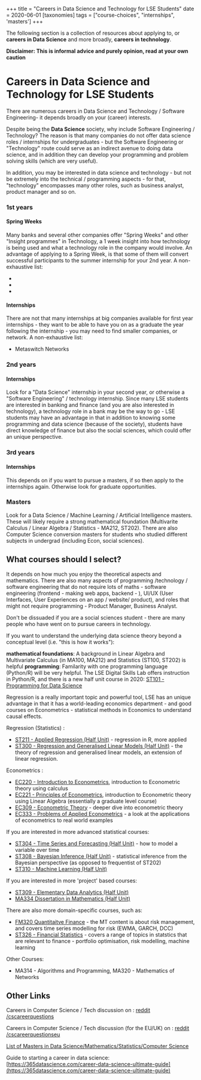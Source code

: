 +++
title = "Careers in Data Science and Technology for LSE Students"
date = 2020-06-01
[taxonomies]
tags = ["course-choices", "internships", 'masters']
+++

The following section is a collection of resources about applying to, or **careers in Data Science** and more broadly, **careers in technology**. 

**Disclaimer: This is informal advice and purely opinion, read at your own caution**

# Careers in Data Science and Technology for LSE Students

There are numerous careers in Data Science and Technology / Software Engineering-  it depends broadly on your (career) interests. 

Despite being the **Data Science** society, why include Software Engineering / Technology?  The reason is that many companies do not offer data science roles / internships for undergraduates - but the Software Engineering or "Technology" route could serve as an indirect avenue to doing data science, and in addition they can develop your programming and problem solving skills (which are very useful).

In addition, you may be interested in data science and technology - but not be extremely into the technical / programming aspects - for that, "technology" encompasses many other roles, such as business analyst, product manager and so on.

### 1st years

#### Spring Weeks
Many banks and several other companies offer "Spring Weeks" and other "Insight programmes" in Technology, a 1 week insight into how technology is being used and what a technology role in the company would involve. An advantage of applying to a Spring Week, is that some of them will convert successful participants to the summer internship for your 2nd year. A non-exhaustive list:

+ 
+
+

#### Internships

There are not that many internships at big companies available for first year internships - they want to be able to have you on as a graduate the year following the internship -  you may need to find smaller companies, or network. A non-exhaustive list:

+ Metaswitch Networks


### 2nd years

#### Internships

Look for a "Data Science" internship in your second year, or otherwise a "Software Engineering" / technology internship. Since many LSE students are interested in banking and finance (and you are also interested in technology), a technology role in a bank may be the way to go - LSE students may have an advantage in that in addition to knowing some programming and data science (because of the society), students have direct knowledge of finance but also the social sciences, which could offer an unique perspective.

### 3rd years

#### Internships

This depends on if you want to pursue a masters, if so then apply to the internships again. Otherwise look for graduate opportunities.

### Masters

Look for a Data Science / Machine Learning / Artificial Intelligence masters. These will likely require a strong mathematical foundation (Multivarite Calculus / Linear Algebra / Statistics - MA212, ST202).  There are also Computer Science conversion masters for students who studied different subjects in undergrad (including Econ, social sciences).

## What courses should I select?

It depends on how much you  enjoy the theoretical aspects and mathematics. There are also many aspects of programming /technology / software engineering that do not require lots of maths - software engineering (frontend - making web apps, backend - ), UI/UX (User Interfaces, User Experiences on an app / website/ product), and roles that might not require programming - Product Manager, Business Analyst.

Don't be dissuaded if you are a social sciences student - there are many people who have went on to pursue careers in technology.


If you want to understand the underlying data science theory beyond a conceptual level (i.e. "this is how it works"):

**mathematical foundations**: A background in Linear Algebra and Multivariate Calculus (in MA100, MA212) and  Statistics (ST100, ST202) is helpful
**programming**: Familarity with one programming language (Python/R) will be very helpful. The LSE Digital Skills Lab offers instruction in Python/R, and there is a new half unit course in 2020: [ST101 - Programming for Data Science](https://www.lse.ac.uk/resources/calendar2020-2021/courseGuides/ST/2020_ST101.htm)

Regression is a really important topic and powerful tool, LSE has an unique advantage in that it has a world-leading economics department - and good courses on Econometrics - statistical methods in Economics to understand causal effects.

Regression (Statistics) :  

+ [ST211 - Applied Regression (Half Unit)](https://www.lse.ac.uk/resources/calendar/courseGuides/ST/2020_ST211.htm) - regression in R, more applied
+ [ST300 - Regression and Generalised Linear Models  (Half Unit)](https://www.lse.ac.uk/resources/calendar/courseGuides/ST/2020_ST300.htm) - the theory of regression and generalised linear models, an extension of linear regression.


Econometrics : 

+ [EC220 - Introduction to Econometrics](https://www.lse.ac.uk/resources/calendar2020-2021/courseGuides/EC/2020_EC221.htm), introduction to Econometric theory using calculus
+ [EC221 - Principles of Econometrics](https://www.lse.ac.uk/resources/calendar2020-2021/courseGuides/EC/2020_EC221.htm), introduction to Econometric theory using Linear Algebra (essentially a graduate level course)
+ [EC309 - Econometric Theory](https://www.lse.ac.uk/resources/calendar/courseGuides/EC/2020_EC309.htm) - deeper dive into econometric theory
+ [EC333 - Problems of Applied Econometrics](https://www.lse.ac.uk/resources/calendar/courseGuides/EC/2020_EC333.htm) - a look at the applications of econometrics to real world examples


If you are interested in more advanced statistical courses:

+ [ST304 - Time Series and Forecasting (Half Unit)](https://www.lse.ac.uk/resources/calendar/courseGuides/ST/2020_ST304.htm) - how to model a variable over time
+ [ST308 - Bayesian Inference (Half Unit)](https://www.lse.ac.uk/resources/calendar/courseGuides/ST/2020_ST308.htm) - statistical inference from the Bayesian perspective (as opposed to frequentist of ST202)
+ [ST310 - Machine Learning (Half Unit)](https://www.lse.ac.uk/resources/calendar/courseGuides/ST/2020_ST310.htm)


If you are interested in more 'project'	 based courses:

+ [ST309 - Elementary Data Analytics (Half Unit)](https://www.lse.ac.uk/resources/calendar/courseGuides/ST/2020_ST309.htm) 
+ [MA334 Dissertation in Mathematics (Half Unit)](https://www.lse.ac.uk/resources/calendar/courseGuides/MA/2020_MA334.htm)

There are also more domain-specific courses, such as:

+ [FM320 Quantitaitve Finance](https://www.lse.ac.uk/resources/calendar/courseGuides/FM/2020_FM320.htm) - the MT content is about risk management, and covers time series modelling for risk (EWMA, GARCH, DCC)
+ [ST326 - Financial Statistics](https://www.lse.ac.uk/resources/calendar/courseGuides/ST/2020_ST326.htm) - covers a range of topics in statstics that are relevant to finance - portfolio optimisation, risk modelling, machine learning

Other Courses:

+ MA314 - Algorithms and Programming,  MA320 - Mathematics of Networks




## Other Links

Careers in Computer Science / Tech discussion on : [reddit /cscareerquestions](https://old.reddit.com/r/cscareerquestions/) 

Careers in Computer Science / Tech discussion (for the EU/UK) on : [reddit /cscareerquestionseu](https://old.reddit.com/r/cscareerquestionseu/)


[List of Masters in Data Science/Mathematics/Statistics/Computer Science](https://github.com/dsatlse/Careers/blob/master/Masters.md)

Guide to starting a career in data science: [https://365datascience.com/career-data-science-ultimate-guide](https://365datascience.com/career-data-science-ultimate-guide)
